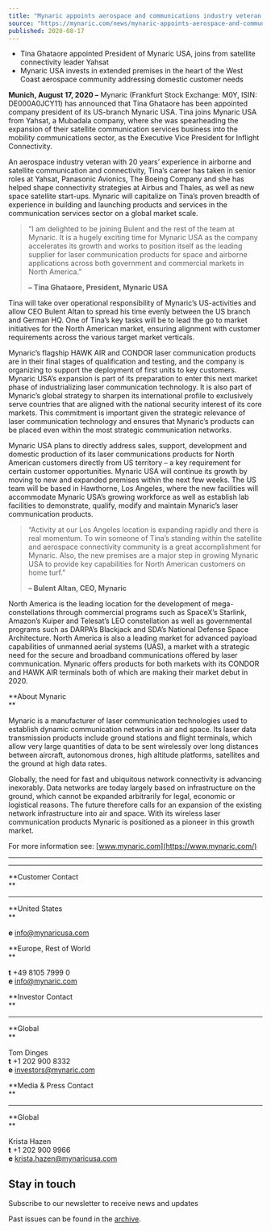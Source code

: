 ```yaml
---
title: "Mynaric appoints aerospace and communications industry veteran Tina Ghataore to lead Mynaric USA"
source: "https://mynaric.com/news/mynaric-appoints-aerospace-and-communications-industry-veteran-tina-ghataore-to-lead-mynaric-usa/"
published: 2020-08-17
---
```

- Tina Ghataore appointed President of Mynaric USA, joins from satellite connectivity leader Yahsat
- Mynaric USA invests in extended premises in the heart of the West Coast aerospace community addressing domestic customer needs

**Munich, August 17, 2020 –** Mynaric (Frankfurt Stock Exchange: M0Y, ISIN: DE000A0JCY11) has announced that Tina Ghataore has been appointed company president of its US-branch Mynaric USA. Tina joins Mynaric USA from Yahsat, a Mubadala company, where she was spearheading the expansion of their satellite communication services business into the mobility communications sector, as the Executive Vice President for Inflight Connectivity.

An aerospace industry veteran with 20 years’ experience in airborne and satellite communication and connectivity, Tina’s career has taken in senior roles at Yahsat, Panasonic Avionics, The Boeing Company and she has helped shape connectivity strategies at Airbus and Thales, as well as new space satellite start-ups. Mynaric will capitalize on Tina’s proven breadth of experience in building and launching products and services in the communication services sector on a global market scale.

> “I am delighted to be joining Bulent and the rest of the team at Mynaric. It is a hugely exciting time for Mynaric USA as the company accelerates its growth and works to position itself as the leading supplier for laser communication products for space and airborne applications across both government and commercial markets in North America.”
> 
> **– Tina Ghataore, President, Mynaric USA**

Tina will take over operational responsibility of Mynaric’s US-activities and allow CEO Bulent Altan to spread his time evenly between the US branch and German HQ. One of Tina’s key tasks will be to lead the go to market initiatives for the North American market, ensuring alignment with customer requirements across the various target market verticals.

Mynaric’s flagship HAWK AIR and CONDOR laser communication products are in their final stages of qualification and testing, and the company is organizing to support the deployment of first units to key customers. Mynaric USA’s expansion is part of its preparation to enter this next market phase of industrializing laser communication technology. It is also part of Mynaric’s global strategy to sharpen its international profile to exclusively serve countries that are aligned with the national security interest of its core markets. This commitment is important given the strategic relevance of laser communication technology and ensures that Mynaric’s products can be placed even within the most strategic communication networks.

Mynaric USA plans to directly address sales, support, development and domestic production of its laser communications products for North American customers directly from US territory – a key requirement for certain customer opportunities. Mynaric USA will continue its growth by moving to new and expanded premises within the next few weeks. The US team will be based in Hawthorne, Los Angeles, where the new facilities will accommodate Mynaric USA’s growing workforce as well as establish lab facilities to demonstrate, qualify, modify and maintain Mynaric’s laser communication products.

> “Activity at our Los Angeles location is expanding rapidly and there is real momentum. To win someone of Tina’s standing within the satellite and aerospace connectivity community is a great accomplishment for Mynaric. Also, the new premises are a major step in growing Mynaric USA to provide key capabilities for North American customers on home turf.”
> 
> **– Bulent Altan, CEO, Mynaric**

North America is the leading location for the development of mega-constellations through commercial programs such as SpaceX’s Starlink, Amazon’s Kuiper and Telesat’s LEO constellation as well as governmental programs such as DARPA’s Blackjack and SDA’s National Defense Space Architecture. North America is also a leading market for advanced payload capabilities of unmanned aerial systems (UAS), a market with a strategic need for the secure and broadband communications offered by laser communication. Mynaric offers products for both markets with its CONDOR and HAWK AIR terminals both of which are making their market debut in 2020.  

**About Mynaric  
**

Mynaric is a manufacturer of laser communication technologies used to establish dynamic communication networks in air and space. Its laser data transmission products include ground stations and flight terminals, which allow very large quantities of data to be sent wirelessly over long distances between aircraft, autonomous drones, high altitude platforms, satellites and the ground at high data rates.

Globally, the need for fast and ubiquitous network connectivity is advancing inexorably. Data networks are today largely based on infrastructure on the ground, which cannot be expanded arbitrarily for legal, economic or logistical reasons. The future therefore calls for an expansion of the existing network infrastructure into air and space. With its wireless laser communication products Mynaric is positioned as a pioneer in this growth market.

For more information see: [www.mynaric.com](https://www.mynaric.com/)

---

---

**Customer Contact  
**

---

**United States  
**

**e** [info@mynaricusa.com](https://mynaric.com/news/mynaric-appoints-aerospace-and-communications-industry-veteran-tina-ghataore-to-lead-mynaric-usa/)

**Europe, Rest of World  
**

**t** +49 8105 7999 0  
**e** [info@mynaric.com](https://mynaric.com/news/mynaric-appoints-aerospace-and-communications-industry-veteran-tina-ghataore-to-lead-mynaric-usa/)

**Investor Contact  
**

---

**Global  
**

Tom Dinges  
**t** +1 202 900 8332  
**e** [investors@mynaric.com](https://mynaric.com/news/mynaric-appoints-aerospace-and-communications-industry-veteran-tina-ghataore-to-lead-mynaric-usa/)

**Media & Press Contact  
**

---

**Global  
**

Krista Hazen  
**t** +1 202 900 9966  
**e** [krista.hazen@mynaricusa.com](https://mynaric.com/news/mynaric-appoints-aerospace-and-communications-industry-veteran-tina-ghataore-to-lead-mynaric-usa/)

## Stay in touch

Subscribe to our newsletter to receive news and updates

Past issues can be found in the [archive](https://us17.campaign-archive.com/home/?u=7b919ac48d490499a79acff9f&id=aaebe0d6df).